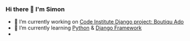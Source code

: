 ### Hi there 👋 I'm Simon ###


- 🔭 I’m currently working on [Code Institute Django project: Boutiqu Ado](https://github.com/simonjvardy/simonjvardy/boutique_ado/)
- 🌱 I’m currently learning [Python](https://www.python.org/) & [Django Framework](https://www.djangoproject.com/)
- <!--
- 👯 I’m looking to collaborate on ...
- 🤔 I’m looking for help with ...
- 💬 Ask me about ...
- 📫 How to reach me: ...
- 😄 Pronouns: ...
- ⚡ Fun fact: ...
-->


[![Simon's GitHub stats](https://github-readme-stats.vercel.app/api?username=simonjvardy&count_private=true&show_icons=true)](https://github.com/anuraghazra/github-readme-stats)
